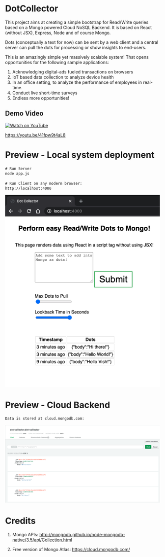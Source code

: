 
# DotCollector
This project aims at creating a simple bootstrap for Read/Write queries based on a Mongo powered Cloud NoSQL Backend. It is based on React (without JSX), Express, Node and of course Mongo.

Dots (conceptually a text for now) can be sent by a web client and a central server can pull the dots for processing or show insights to end-users.

This is an amazingly simple yet massively scalable system! That opens opportunities for the following sample applications:

1. Acknowledging digital-ads fueled transactions on browsers
2. IoT based data collection to analyze device health
3. In an office setting, to analyze the performance of employees in real-time.
4. Conduct live short-time surveys
5. Endless more opportunities!

## Demo Video

[![Watch on YouTube](https://img.youtube.com/vi/41fpw9t4aL8/hqdefault.jpg)](https://youtu.be/41fpw9t4aL8)

https://youtu.be/41fpw9t4aL8

# Preview - Local system deployment

```
# Run Server
node app.js

# Run Client on any modern browser:
http://localhost:4000

```

![Preview](https://github.com/vishwarajanand/DotCollector/blob/master/demos/preview.png?raw=true "Preview")


# Preview - Cloud Backend

```
Data is stored at cloud.mongodb.com:
```
![Cloud-Backend](https://github.com/vishwarajanand/DotCollector/blob/master/demos/cloud.mongodb.com.png?raw=true "Cloud-Backend")


# Credits

1. Mongo APIs:
http://mongodb.github.io/node-mongodb-native/3.5/api/Collection.html

2. Free version of Mongo Atlas: https://cloud.mongodb.com/
